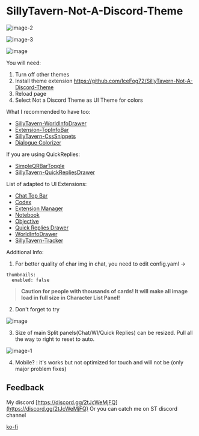 # SillyTavern-Not-A-Discord-Theme
![image-2](https://github.com/user-attachments/assets/e52f80be-949c-41d9-9ffe-025820995604)

![image-3](https://github.com/user-attachments/assets/5933596a-c334-47b3-8d96-d92b26954c1c)

![image](https://github.com/user-attachments/assets/ea7bbd71-42ca-451d-8e4a-fed8035d9c43)

You will need:

1. Turn off other themes
2. Install theme extension https://github.com/IceFog72/SillyTavern-Not-A-Discord-Theme
3. Reload page
4. Select Not a Discord Theme as UI Theme for colors

What I recommended to have too:

- [SillyTavern-WorldInfoDrawer](https://github.com/LenAnderson/SillyTavern-WorldInfoDrawer)
- [Extension-TopInfoBar](https://github.com/SillyTavern/Extension-TopInfoBar)
- [SillyTavern-CssSnippets](https://github.com/LenAnderson/SillyTavern-CssSnippets)
- [Dialogue Colorizer](https://github.com/XanadusWorks/SillyTavern-Dialogue-Colorizer)

If you are using QuickReplies:

- [SimpleQRBarToggle](https://github.com/IceFog72/SillyTavern-SimpleQRBarToggle)
- [SillyTavern-QuickRepliesDrawer](https://github.com/LenAnderson/SillyTavern-QuickRepliesDrawer)

List of adapted to UI Extensions:

- [Chat Top Bar](https://github.com/SillyTavern/Extension-TopInfoBar)
- [Codex](https://github.com/LenAnderson/SillyTavern-Codex)
- [Extension Manager](https://github.com/LenAnderson/SillyTavern-ExtensionManager)
- [Notebook](https://github.com/SillyTavern/Extension-Notebook)
- [Objective](https://github.com/SillyTavern/Extension-Objective)
- [Quick Replies Drawer](https://github.com/LenAnderson/SillyTavern-QuickRepliesDrawer)
- [WorldInfoDrawer](https://github.com/LenAnderson/SillyTavern-WorldInfoDrawer)
- [SillyTavern-Tracker](https://github.com/kaldigo/SillyTavern-Tracker)

Additional Info:

1. For better quality of char img in chat, you need to edit config.yaml -> 
```
thumbnails:
  enabled: false 
```
> **Caution for people with thousands of cards! It will make all image load in full size in Character List Panel!**
2. Don't forget to try 

![image](https://github.com/user-attachments/assets/7c560faa-b03b-473c-b720-625cede9eb11)

3. Size of main Split panels(Chat/WI/Quick Replies) can be resized. Pull all the way to right to reset to auto.

![image-1](https://github.com/user-attachments/assets/1f2e412b-b9d4-4327-92e3-45ee08124ee6)

4. Mobile? : it's works but not optimized for touch and will not be (only major problem fixes)


## Feedback

My discord [https://discord.gg/2tJcWeMjFQ](https://discord.gg/2tJcWeMjFQ)
Or you can catch me on ST discord channel

[ko-fi](https://ko-fi.com/icefog72)
